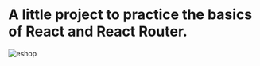 # A little project to practice the basics of React and React Router.

![eshop](https://github.com/Terra42/eshop-nabytek/assets/60318641/f67c294d-79a8-42e8-9a79-6c0f592b6b67)
